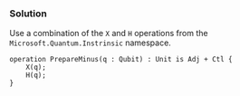 ### Solution

Use a combination of the `X` and `H` operations from the `Microsoft.Quantum.Instrinsic` namespace.

```qsharp
operation PrepareMinus(q : Qubit) : Unit is Adj + Ctl {
    X(q);
    H(q);
}
```
